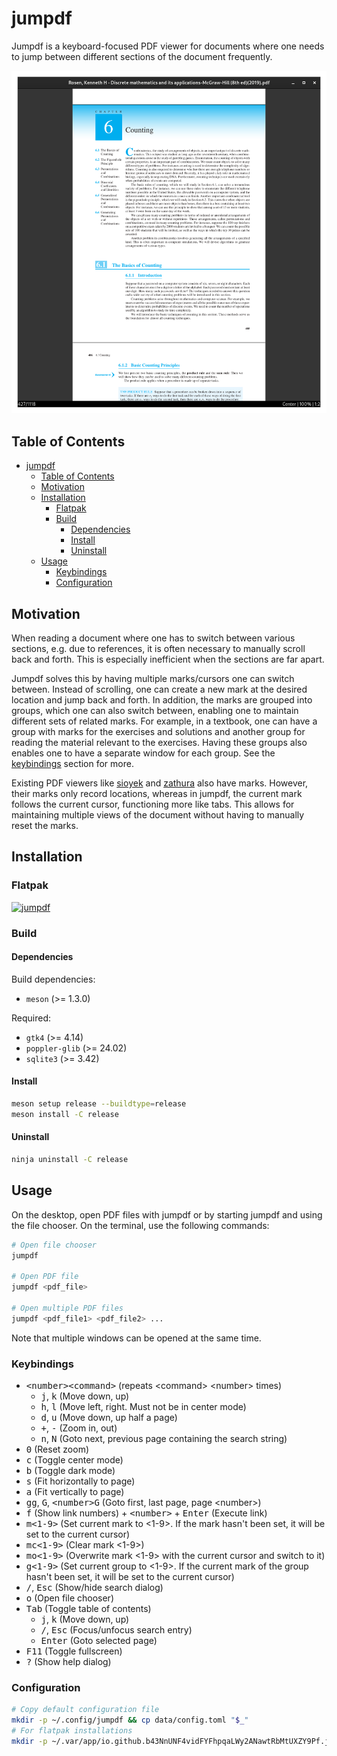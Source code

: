 # jumpdf

Jumpdf is a keyboard-focused PDF viewer for documents where one needs to jump between different sections of the document frequently.

![jumpdf](./data/screenshots/jumpdf.png)

## Table of Contents

- [jumpdf](#jumpdf)
  - [Table of Contents](#table-of-contents)
  - [Motivation](#motivation)
  - [Installation](#installation)
    - [Flatpak](#flatpak)
    - [Build](#build)
      - [Dependencies](#dependencies)
      - [Install](#install)
      - [Uninstall](#uninstall)
  - [Usage](#usage)
    - [Keybindings](#keybindings)
    - [Configuration](#configuration)

## Motivation

When reading a document where one has to switch between various sections, e.g. due to references, it is often necessary to manually scroll back and forth. This is especially inefficient when the sections are far apart.

Jumpdf solves this by having multiple marks/cursors one can switch between. Instead of scrolling, one can create a new mark at the desired location and jump back and forth. In addition, the marks are grouped into groups, which one can also switch between, enabling one to maintain different sets of related marks. For example, in a textbook, one can have a group with marks for the exercises and solutions and another group for reading the material relevant to the exercises. Having these groups also enables one to have a separate window for each group. See the [keybindings](#keybindings) section for more.

Existing PDF viewers like [sioyek](https://sioyek.info/) and [zathura](https://pwmt.org/projects/zathura/) also have marks. However, their marks only record locations, whereas in jumpdf, the current mark follows the current cursor, functioning more like tabs. This allows for maintaining multiple views of the document without having to manually reset the marks.

## Installation

### Flatpak

[![jumpdf](https://flathub.org/assets/badges/flathub-badge-en.png)](https://flathub.org/apps/io.github.b43NnUNF4vidFYFhpqaLWy2ANawtRbMtUXZY9Pf.jumpdf)

### Build

#### Dependencies

Build dependencies:

- `meson` (>= 1.3.0)

Required:

- `gtk4` (>= 4.14)
- `poppler-glib` (>= 24.02)
- `sqlite3` (>= 3.42)

#### Install

```sh
meson setup release --buildtype=release
meson install -C release
```

#### Uninstall

```sh
ninja uninstall -C release
```

## Usage

On the desktop, open PDF files with jumpdf or by starting jumpdf and using the file chooser. On the terminal, use the following commands:

```sh
# Open file chooser
jumpdf

# Open PDF file
jumpdf <pdf_file>

# Open multiple PDF files
jumpdf <pdf_file1> <pdf_file2> ...
```

Note that multiple windows can be opened at the same time.

### Keybindings

- <kbd>\<number>\<command></kbd> (repeats \<command> \<number> times)
  - <kbd>j</kbd>, <kbd>k</kbd> (Move down, up)
  - <kbd>h</kbd>, <kbd>l</kbd> (Move left, right. Must not be in center mode)
  - <kbd>d</kbd>, <kbd>u</kbd> (Move down, up half a page)
  - <kbd>+</kbd>, <kbd>-</kbd> (Zoom in, out)
  - <kbd>n</kbd>, <kbd>N</kbd> (Goto next, previous page containing the search string)
- <kbd>0</kbd> (Reset zoom)
- <kbd>c</kbd> (Toggle center mode)
- <kbd>b</kbd> (Toggle dark mode)
- <kbd>s</kbd> (Fit horizontally to page)
- <kbd>a</kbd> (Fit vertically to page)
- <kbd>gg</kbd>, <kbd>G</kbd>, <kbd>\<number>G</kbd> (Goto first, last page, page \<number>)
- <kbd>f</kbd> (Show link numbers) + <kbd>\<number></kbd> + <kbd>Enter</kbd> (Execute link)
- <kbd>m\<1-9></kbd> (Set current mark to \<1-9>. If the mark hasn't been set, it will be set to the current cursor)
- <kbd>mc\<1-9></kbd> (Clear mark \<1-9>)
- <kbd>mo\<1-9></kbd> (Overwrite mark \<1-9> with the current cursor and switch to it)
- <kbd>g\<1-9></kbd> (Set current group to \<1-9>. If the current mark of the group hasn't been set, it will be set to the current cursor)
- <kbd>/</kbd>, <kbd>Esc</kbd> (Show/hide search dialog)
- <kbd>o</kbd> (Open file chooser)
- <kbd>Tab</kbd> (Toggle table of contents)
  - <kbd>j</kbd>, <kbd>k</kbd> (Move down, up)
  - <kbd>/</kbd>, <kbd>Esc</kbd> (Focus/unfocus search entry)
  - <kbd>Enter</kbd> (Goto selected page)
- <kbd>F11</kbd> (Toggle fullscreen)
- <kbd>?</kbd> (Show help dialog)

### Configuration

```sh
# Copy default configuration file
mkdir -p ~/.config/jumpdf && cp data/config.toml "$_"
# For flatpak installations
mkdir -p ~/.var/app/io.github.b43NnUNF4vidFYFhpqaLWy2ANawtRbMtUXZY9Pf.jumpdf/config/jumpdf && cp data/config.toml "$_"
```
